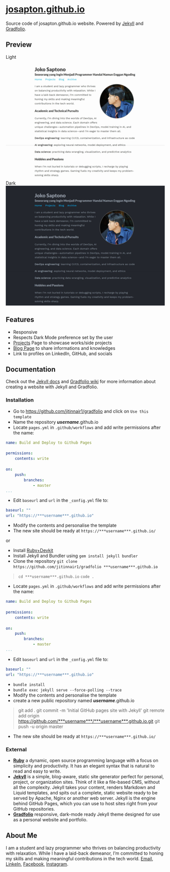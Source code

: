 # [josapton.github.io](https://josapton.github.io/)

Source code of josapton.github.io website. Powered by [Jekyll](https://jekyllrb.com/) and [Gradfolio](https://github.com/jitinnair1/gradfolio).

## Preview

<summary>Light</summary>
<img src="light.png" alt="Preview of josapton.github.io in light mode"/>
<summary>Dark</summary>
<img src="dark.png" alt="Preview of josapton.github.io in dark mode"/>

## Features

- Responsive
- Respects Dark Mode preference set by the user
- [Projects](https://josapton.github.io/projects) Page to showcase works/side projects
- [Blog Page](https://josapton.github.io/blog) to share informations and knowledges
- Link to profiles on LinkedIn, GitHub, and socials

## Documentation

Check out the [Jekyll docs](https://jekyllrb.com/docs/) and [Gradfolio wiki](https://github.com/jitinnair1/gradfolio/wiki) for more information about creating a website with Jekyll and Gradfolio.

### Installation

- Go to https://github.com/jitinnair1/gradfolio and click on `Use this template`
- Name the repository ***username***.github.io
- Locate `pages.yml` in `.github/workflows` and add write permissions after the name:
```yaml
name: Build and Deploy to Github Pages

permissions:
    contents: write

on:
    push:
        branches:
            - master
...
```
- Edit `baseurl` and `url` in the `_config.yml` file to:
```yaml
baseurl: ""
url: "https://***username***.github.io"
```
- Modify the contents and personalise the template
- The new site should be ready at `https://***username***.github.io/`

or

- Install [Ruby+Devkit](https://www.ruby-lang.org/en/downloads/)
- Install Jekyll and Bundler using `gem install jekyll bundler`
- Clone the repository `git clone https://github.com/jitinnair1/gradfolio ***username***.github.io`
> `cd ***username***.github.io`
> `code .`
- Locate `pages.yml` in `.github/workflows` and add write permissions after the name:
```yaml
name: Build and Deploy to Github Pages

permissions:
    contents: write

on:
    push:
        branches:
            - master
...
```
- Edit `baseurl` and `url` in the `_config.yml` file to:
```yaml
baseurl: ""
url: "https://***username***.github.io"
```
- `bundle install`
- `bundle exec jekyll serve --force-polling --trace`
- Modify the contents and personalise the template
- create a new public repository named ***username***.github.io
> git add .
> git commit -m 'Initial GitHub pages site with Jekyll'
> git remote add origin https://github.com/***username***/***username***.github.io.git
> git push -u origin master
- The new site should be ready at `https://***username***.github.io/`

### External

- [**Ruby**](https://www.ruby-lang.org/en/) a dynamic, open source programming language with a focus on simplicity and productivity. It has an elegant syntax that is natural to read and easy to write.
- [**Jekyll**](https://jekyllrb.com/) is a simple, blog-aware, static site generator perfect for personal, project, or organization sites. Think of it like a file-based CMS, without all the complexity. Jekyll takes your content, renders Markdown and Liquid templates, and spits out a complete, static website ready to be served by Apache, Nginx or another web server. Jekyll is the engine behind GitHub Pages, which you can use to host sites right from your GitHub repositories.
- [**Gradfolio**](https://github.com/jitinnair1/gradfolio) responsive, dark-mode ready Jekyll theme designed for use as a personal website and portfolio.

## About Me

I am a student and lazy programmer who thrives on balancing productivity with relaxation. While I have a laid-back demeanor, I’m committed to honing my skills and making meaningful contributions in the tech world. [Email](mailto:josapton@gmail.com), [LinkeIn](https://www.linkedin.com/in/jokosaptono), [Facebook](https://www.facebook.com/josapton), [Instagram](https://www.instagram.com/josapton).